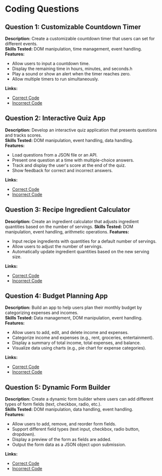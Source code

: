 # Coding Questions

## Question 1: Customizable Countdown Timer  
   **Description:** Create a customizable countdown timer that users can set for different events.  
   **Skills Tested:** DOM manipulation, time management, event handling.  
   **Features:**  
   - Allow users to input a countdown time.
   - Display the remaining time in hours, minutes, and seconds.h
   - Play a sound or show an alert when the timer reaches zero.
   - Allow multiple timers to run simultaneously.

**Links:**
- [Correct Code](https://github.com/zessta/GenQ/blob/master/javascript1by1/Customizable%20Countdown%20Timer.md)
- [Incorrect Code](https://github.com/zessta/javascript1by1/incorrect-reverse-string)


## Question 2: **Interactive Quiz App**
   **Description:** Develop an interactive quiz application that presents questions and tracks scores.  
   **Skills Tested:** DOM manipulation, event handling, data handling.  
   **Features:**  
   - Load questions from a JSON file or an API.
   - Present one question at a time with multiple-choice answers.
   - Track and display the user's score at the end of the quiz.
   - Show feedback for correct and incorrect answers.


**Links:**
- [Correct Code](https://github.com/zessta/javascript1by1/correct-reverse-string)
- [Incorrect Code](https://github.com/zessta/javascript1by1/incorrect-reverse-string)




## Question 3: **Recipe Ingredient Calculator**
   **Description:** Create an ingredient calculator that adjusts ingredient quantities based on the number of servings.
   **Skills Tested:** DOM manipulation, event handling, arithmetic operations.
   **Features:**
   - Input recipe ingredients with quantities for a default number of servings.
   - Allow users to adjust the number of servings.
   - Automatically update ingredient quantities based on the new serving size.


**Links:**
- [Correct Code](https://github.com/zessta/javascript1by1/correct-reverse-string)
- [Incorrect Code](https://github.com/zessta/javascript1by1/incorrect-reverse-string)

## Question 4: **Budget Planning App**
   **Description:** Build an app to help users plan their monthly budget by categorizing expenses and incomes.  
   **Skills Tested:** Data management, DOM manipulation, event handling.  
   **Features:**
   - Allow users to add, edit, and delete income and expenses.
   - Categorize income and expenses (e.g., rent, groceries, entertainment).
   - Display a summary of total income, total expenses, and balance.
   - Visualize data using charts (e.g., pie chart for expense categories).


**Links:**
- [Correct Code](https://github.com/zessta/javascript1by1/correct-reverse-string)
- [Incorrect Code](https://github.com/zessta/javascript1by1/incorrect-reverse-string)


## Question 5: **Dynamic Form Builder**
   **Description:** Create a dynamic form builder where users can add different types of form fields (text, checkbox, radio, etc.).  
   **Skills Tested:** DOM manipulation, data handling, event handling.  
   **Features:**  
   - Allow users to add, remove, and reorder form fields.
   - Support different field types (text input, checkbox, radio button, dropdown).
   - Display a preview of the form as fields are added.
   - Output the form data as a JSON object upon submission.


**Links:**
- [Correct Code](https://github.com/zessta/javascript1by1/correct-reverse-string)
- [Incorrect Code](https://github.com/zessta/javascript1by1/incorrect-reverse-string)

